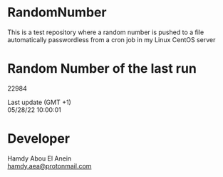 # RandomNumber    
This is a test repository where a random number is pushed to a file automatically passwordless from a cron job in my Linux CentOS server    
# Random Number of the last run   
22984
      
Last update (GMT +1)    
05/28/22 10:00:01
# Developer    
Hamdy Abou El Anein   
hamdy.aea@protonmail.com
